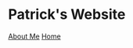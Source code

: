 <!DOCTYPE html>
<html>
  <body>
    <h1> Patrick's Website </h1>
      <a href="ABOUTME.md">About Me</a>
        <a href="README.md">Home</a>
  </body>
</html>


